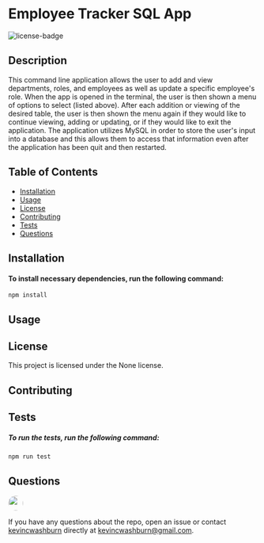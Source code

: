 
# Employee Tracker SQL App

![license-badge](https://img.shields.io/badge/license-None-blue)

## Description
This command line application allows the user to add and view departments, roles, and employees as well as update a specific employee's role. When the app is opened in the terminal, the user is then shown a menu of options to select (listed above). After each addition or viewing of the desired table, the user is then shown the menu again if they would like to continue viewing, adding or updating, or if they would like to exit the application. The application utilizes MySQL in order to store the user's input into a database and this allows them to access that information even after the application has been quit and then restarted.

## Table of Contents

* [Installation](#Installation)
* [Usage](#Usage)
* [License](#License)
* [Contributing](#Contributing)
* [Tests](#Tests)
* [Questions](#Questions)

## Installation
#### To install necessary dependencies, run the following command:
```
npm install
```

## Usage


## License
This project is licensed under the None license.

## Contributing


## Tests
##### To run the tests, run the following command:
```
npm run test
```

## Questions
<img src="https://avatars0.githubusercontent.com/u/57323164?v=4" style='border-radius: 16px' width='30' />

If you have any questions about the repo, open an issue or contact [kevincwashburn](https://api.github.com/users/kevincwashburn) directly at kevincwashburn@gmail.com.

